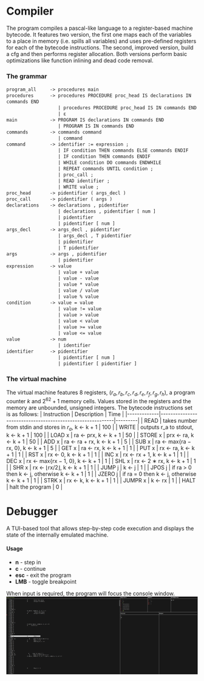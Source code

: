 # Compiler
The program compiles a pascal-like language to a register-based machine bytecode.
It features two version, the first one maps each of the variables to a place in memory
(i.e. spills all variables) and uses pre-defined registers for each of the bytecode instructions.
The second, improved version, build a cfg and then performs register allocation.
Both versions perform basic optimizations like function inlining and dead code removal.
### The grammar
```
program_all     -> procedures main
procedures      -> procedures PROCEDURE proc_head IS declarations IN commands END
                   | procedures PROCEDURE proc_head IS IN commands END
                   | ε
main            -> PROGRAM IS declarations IN commands END
                   | PROGRAM IS IN commands END
commands        -> commands command
                   | command
command         -> identifier := expression ;
                   | IF condition THEN commands ELSE commands ENDIF
                   | IF condition THEN commands ENDIF
                   | WHILE condition DO commands ENDWHILE
                   | REPEAT commands UNTIL condition ;
                   | proc_call ;
                   | READ identifier ;
                   | WRITE value ;
proc_head       -> pidentifier ( args_decl )
proc_call       -> pidentifier ( args )
declarations    -> declarations , pidentifier
                   | declarations , pidentifier [ num ]
                   | pidentifier
                   | pidentifier [ num ]
args_decl       -> args_decl , pidentifier
                   | args_decl , T pidentifier
                   | pidentifier
                   | T pidentifier
args            -> args , pidentifier
                   | pidentifier
expression      -> value
                   | value + value
                   | value - value
                   | value * value
                   | value / value
                   | value % value
condition       -> value = value
                   | value != value
                   | value > value
                   | value < value
                   | value >= value
                   | value <= value
value           -> num
                   | identifier
identifier      -> pidentifier
                   | pidentifier [ num ]
                   | pidentifier [ pidentifier ]
```
### The virtual machine
The virtual machine features 8 registers, $(r_a, r_b, r_c, r_d, r_e, r_f, r_g, r_h)$, a program counter $k$
and $2^{62} + 1$ memory cells.
Values stored in the registers and the memory are unbounded, unsigned integers.
The bytecode instructions set is as follows:
| Instruction | Description                                               | Time    |
|-------------|-----------------------------------------------------------|---------|
| READ        | takes number from stdin and stores in $r_a$, k ← k + 1    | 100     |
| WRITE       | outputs r_a to stdout, k ← k + 1                          | 100     |
| LOAD x      | ra ← prx, k ← k + 1                                       | 50      |
| STORE x     | prx ← ra, k ← k + 1                                       | 50      |
| ADD x       | ra ← ra + rx, k ← k + 1                                   | 5       |
| SUB x       | ra ← max{ra − rx, 0}, k ← k + 1                           | 5       |
| GET x       | ra ← rx, k ← k + 1                                        | 1       |
| PUT x       | rx ← ra, k ← k + 1                                        | 1       |
| RST x       | rx ← 0, k ← k + 1                                         | 1       |
| INC x       | rx ← rx + 1, k ← k + 1                                    | 1       |
| DEC x       | rx ← max{rx − 1, 0}, k ← k + 1                            | 1       |
| SHL x       | rx ← 2 ∗ rx, k ← k + 1                                    | 1       |
| SHR x       | rx ← ⌊rx/2⌋, k ← k + 1                                    | 1       |
| JUMP j      | k ← j                                                     | 1       |
| JPOS j      | if ra > 0 then k ← j, otherwise k ← k + 1                 | 1       |
| JZERO j     | if ra = 0 then k ← j, otherwise k ← k + 1                 | 1       |
| STRK x      | rx ← k, k ← k + 1                                         | 1       |
| JUMPR x     | k ← rx                                                    | 1       |
| HALT        | halt the program                                          | 0       |

# Debugger
A TUI-based tool that allows step-by-step code execution and displays the state of the internally emulated machine.
#### Usage
- **n**   - step in
- **c**   - continue
- **esc** - exit the program
- **LMB** - toggle breakpoint

When input is required, the program will focus the console window.
![Debugger](./readme/debugger_screenshot.png)
